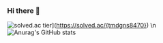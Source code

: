 ### Hi there 👋

<!--
**mok-03/mok-03** is a ✨ _special_ ✨ repository because its `README.md` (this file) appears on your GitHub profile.

Here are some ideas to get you started:

- 🔭 I’m currently working on ...
- 🌱 I’m currently learning ...
- 👯 I’m looking to collaborate on ...
- 🤔 I’m looking for help with ...
- 💬 Ask me about ...
- 📫 How to reach me: ...
- 😄 Pronouns: ...
- ⚡ Fun fact: ...
-->
![solved.ac tier](http://mazassumnida.wtf/api/generate_badge?boj={tmdgns8470})](https://solved.ac/{tmdgns8470})
\n
![Anurag's GitHub stats](https://github-readme-stats.vercel.app/api?username=mok-03&show_icons=true&theme=radical)
